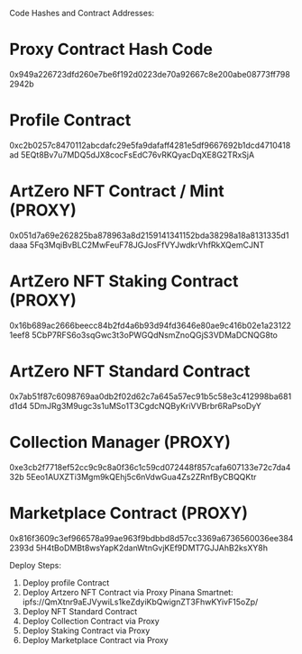 Code Hashes and Contract Addresses:

# Proxy Contract Hash Code
0x949a226723dfd260e7be6f192d0223de70a92667c8e200abe08773ff7982942b

# Profile Contract
0xc2b0257c8470112abcdafc29e5fa9dafaff4281e5df9667692b1dcd4710418ad
5EQt8Bv7u7MDQ5dJX8cocFsEdC76vRKQyacDqXE8G2TRxSjA

# ArtZero NFT Contract / Mint (PROXY)
0x051d7a69e262825ba878963a8d2159141341152bda38298a18a8131335d1daaa
5Fq3MqiBvBLC2MwFeuF78JGJosFfVYJwdkrVhfRkXQemCJNT

# ArtZero NFT Staking Contract (PROXY)
0x16b689ac2666beecc84b2fd4a6b93d94fd3646e80ae9c416b02e1a231221eef8
5CbP7RFS6o3sqGwc3t3oPWGQdNsmZnoQGjS3VDMaDCNQG8to

# ArtZero NFT Standard Contract
0x7ab51f87c6098769aa0db2f02d62c7a645a57ec91b5c58e3c412998ba681d1d4
5DmJRg3M9ugc3s1uMSo1T3CgdcNQByKriVVBrbr6RaPsoDyY

# Collection Manager (PROXY)
0xe3cb2f7718ef52cc9c9c8a0f36c1c59cd072448f857cafa607133e72c7da432b
5Eeo1AUXZTi3Mgm9kQEhj5c6nVdwGua4Zs2ZRnfByCBQQKtr

# Marketplace Contract (PROXY)
0x816f3609c3ef966578a99ae963f9bdbbd8d57cc3369a6736560036ee3842393d
5H4tBoDMBt8wsYapK2danWtnGvjKEf9DMT7GJJAhB2ksXY8h


Deploy Steps:
1. Deploy profile Contract
2. Deploy Artzero NFT Contract via Proxy
Pinana Smartnet: ipfs://QmXtnr9aEJVywiLs1keZdyiKbQwignZT3FhwKYivF15oZp/
3. Deploy NFT Standard Contract
4. Deploy Collection Contract via Proxy
5. Deploy Staking Contract via Proxy
6. Deploy Marketplace Contract via Proxy
